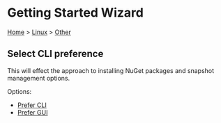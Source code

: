 <!--
GENERATED FILE - DO NOT EDIT
This file was generated by [MarkdownSnippets](https://github.com/SimonCropp/MarkdownSnippets).
Source File: /docs/mdsource/wiz/Linux_Other.source.md
To change this file edit the source file and then run MarkdownSnippets.
-->

# Getting Started Wizard

[Home](/docs/wiz/readme.md) > [Linux](Linux.md) > [Other](Linux_Other.md)

## Select CLI preference

This will effect the approach to installing NuGet packages and snapshot management options. 

Options:
 * [Prefer CLI](Linux_Other_Cli.md)
 * [Prefer GUI](Linux_Other_Gui.md)
